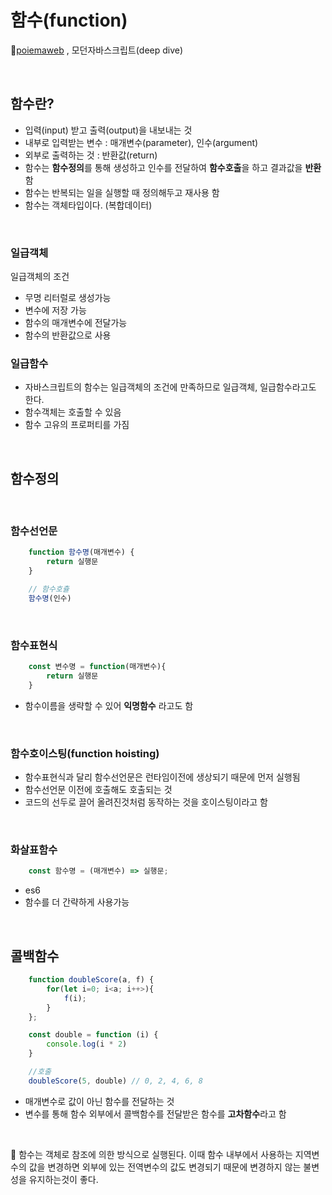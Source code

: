 # 함수(function)
📌[poiemaweb](https://poiemaweb.com/) , 모던자바스크립트(deep dive)

<br>

## 함수란?
* 입력(input) 받고 출력(output)을 내보내는 것
* 내부로 입력받는 변수 : 매개변수(parameter), 인수(argument)
* 외부로 출력하는 것 : 반환값(return)
* 함수는 **함수정의**를 통해 생성하고 인수를 전달하여 **함수호출**을 하고 결과값을 **반환**함
* 함수는 반복되는 일을 실행할 때 정의해두고 재사용 함
* 함수는 객체타입이다. (복합데이터)

<br>

### 일급객체 
일급객체의 조건
* 무명 리터럴로 생성가능
* 변수에 저장 가능
* 함수의 매개변수에 전달가능
* 함수의 반환값으로 사용 

### 일급함수
* 자바스크립트의 함수는 일급객체의 조건에 만족하므로 일급객체, 일급함수라고도 한다.
* 함수객체는 호출할 수 있음
* 함수 고유의 프로퍼티를 가짐 

<br>

## 함수정의

<br>

### 함수선언문
```js
    function 함수명(매개변수) {
        return 실행문
    }

    // 함수호츌
    함수명(인수)
```

<br>

### 함수표현식
```js
    const 변수명 = function(매개변수){
        return 실행문
    }
```
* 함수이름을 생략할 수 있어 **익명함수** 라고도 함

<br>

### 함수호이스팅(function hoisting)
* 함수표현식과 달리 함수선언문은 런타임이전에 생상되기 때문에 먼저 실행됨
* 함수선언문 이전에 호출해도 호출되는 것
* 코드의 선두로 끌어 올려진것처럼 동작하는 것을 호이스팅이라고 함

<br>

### 화살표함수
```js
    const 함수명 = (매개변수) => 실행문;
```
* es6
* 함수를 더 간략하게 사용가능 

<br>

## 콜백함수 
```js
    function doubleScore(a, f) {
        for(let i=0; i<a; i++>){
            f(i);
        }
    };

    const double = function (i) {
        console.log(i * 2)
    }

    //호출
    doubleScore(5, double) // 0, 2, 4, 6, 8
```
* 매개변수로 값이 아닌 함수를 전달하는 것
* 변수를 통해 함수 외부에서 콜백함수를 전달받은 함수를 **고차함수**라고 함

<br>

📌 함수는 객체로 참조에 의한 방식으로 실행된다. 이때 함수 내부에서 사용하는 지역변수의 값을 변경하면 외부에 있는 전역변수의 값도 변경되기 때문에 변경하지 않는 불변성을 유지하는것이 좋다. 






